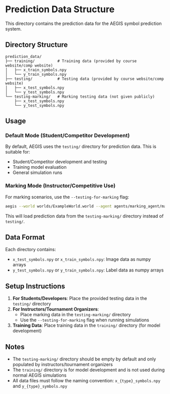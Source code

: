# Prediction Data Structure

This directory contains the prediction data for the AEGIS symbol prediction system.

## Directory Structure

```
prediction_data/
├── training/          # Training data (provided by course website/comp website)
│   ├── x_train_symbols.npy
│   └── y_train_symbols.npy
├── testing/           # Testing data (provided by course website/comp website)
│   ├── x_test_symbols.npy
│   └── y_test_symbols.npy
└── testing-marking/   # Marking testing data (not given publicly)
    ├── x_test_symbols.npy
    └── y_test_symbols.npy
```

## Usage

### Default Mode (Student/Competitor Development)

By default, AEGIS uses the `testing/` directory for prediction data. This is suitable for:

- Student/Competitor development and testing
- Training model evaluation
- General simulation runs

### Marking Mode (Instructor/Competitive Use)

For marking scenarios, use the `--testing-for-marking` flag:

```bash
aegis --world worlds/ExampleWorld.world --agent agents/marking_agent/main.py --testing-for-marking
```

This will load prediction data from the `testing-marking/` directory instead of `testing/`.

## Data Format

Each directory contains:

- `x_test_symbols.npy` or `x_train_symbols.npy`: Image data as numpy arrays
- `y_test_symbols.npy` or `y_train_symbols.npy`: Label data as numpy arrays

## Setup Instructions

1. **For Students/Developers**: Place the provided testing data in the `testing/` directory
2. **For Instructors/Tournament Organizers**:
   - Place marking data in the `testing-marking/` directory
   - Use the `--testing-for-marking` flag when running simulations
3. **Training Data**: Place training data in the `training/` directory (for model development)

## Notes

- The `testing-marking/` directory should be empty by default and only populated by instructors/tournament organizers
- The `training/` directory is for model development and is not used during normal AEGIS simulations
- All data files must follow the naming convention: `x_{type}_symbols.npy` and `y_{type}_symbols.npy`
